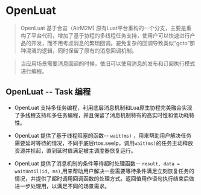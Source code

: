 # OpenLuat 

> OpenLuat 基于合宙（AirM2M) 原有Luat平台重构的一个分支，主要是重构了平台代码，增加了基于协程的多线程任务支持，使用户可以快速进行产品的开发，而不用考虑消息的繁琐回调。避免复杂的回调导致类似“goto”那种混淆的逻辑，同时保留了原有的消息回调机制。

> 当应用场景需要消息回调的时候，依旧可以使用消息的发布和订阅执行模式进行编程。

## OpenLuat -- Task 编程
- OpenLuat 支持多任务编程，利用底层消息机制和Lua原生协程完美融合实现了多线程支持和多任务编程，并且保留了消息机制特有的高实时性和低功耗特性。

- OpenLuat 提供了基于线程阻塞的函数--  `wait(ms)` ，用来帮助用户解决任务需要延时等待的情况，不同于底层rtos.seelp，调用`wait(ms)`的任务主动释放资源并挂起，直到延时值满足被主调度器恢复运行。

- OpenLuat 提供了消息机制的条件等待超时处理函数-- `result, data = waitUntil(id, ms)`,用来帮助用户解决一些需要等待条件满足立刻恢复任务的情况，并提供了超时调用回调函数的处理方式。返回值用作语句执行结束后做进一步处理用，以满足不同的场景需求。